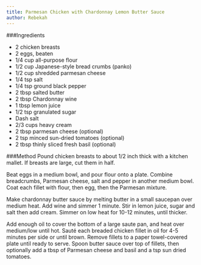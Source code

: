 ```yaml
---
title: Parmesan Chicken with Chardonnay Lemon Butter Sauce
author: Rebekah
---
```


###Ingredients
* 2 chicken breasts
* 2 eggs, beaten
* 1/4 cup all-purpose flour
* 1/2 cup Japanese-style bread crumbs (panko)
* 1/2 cup shredded parmesan cheese
* 1/4 tsp salt
* 1/4 tsp ground black pepper
* 2 tbsp salted butter
* 2 tbsp Chardonnay wine
* 1 tbsp lemon juice
* 1/2 tsp granulated sugar
* Dash salt
* 2/3 cups heavy cream
* 2 tbsp parmesan cheese (optional)
* 2 tsp minced sun-dried tomatoes (optional)
* 2 tbsp thinly sliced fresh basil (optional)


###Method
Pound chicken breasts to about 1/2 inch thick with a kitchen mallet. If breasts are large, cut them in half.

Beat eggs in a medium bowl, and pour flour onto a plate. Combine breadcrumbs, Parmesan cheese, salt and pepper in another medium bowl. Coat each fillet with flour, then egg, then the Parmesan mixture.

Make chardonnay butter sauce by melting butter in a small saucepan over medium heat. Add wine and simmer 1 minute. Stir in lemon juice, sugar and salt then add cream. Simmer on low heat for 10-12 minutes, until thicker.

Add enough oil to cover the bottom of a large saute pan, and heat over medium/low until hot. Sauté each breaded chicken fillet in oil for 4-5 minutes per side or until brown. Remove fillets to a paper towel-covered plate until ready to serve. Spoon butter sauce over top of fillets, then optionally add a tbsp of Parmesan cheese and basil and a tsp sun dried tomatoes.
